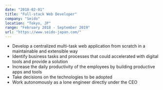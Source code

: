 ```yaml
---
date: "2018-02-01"
title: "Full-stack Web Developer"
company: "Seido"
location: "Tokyo, JP"
range: "February 2018 - September 2019"
url: "https://www.seido-japan.com/"
---
```


- Develop a centralized multi-task web application from scratch in a maintainable and extensible way
- Identify business tasks and processes that could accelerated with digital tools and provide a solution
- Increase the daily productivity of the employees by building productive apps and tools
- Take decisions on the technologies to be adopted
- Work autonomously as a lone engineer directly under the CEO
